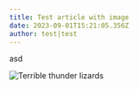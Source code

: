 ```yaml
---
title: Test article with image
date: 2023-09-01T15:21:05.356Z
author: test|test
---
```

a﻿sd

![Terrible thunder lizards](static/terriblethunderlizards.jpeg "Image Title")